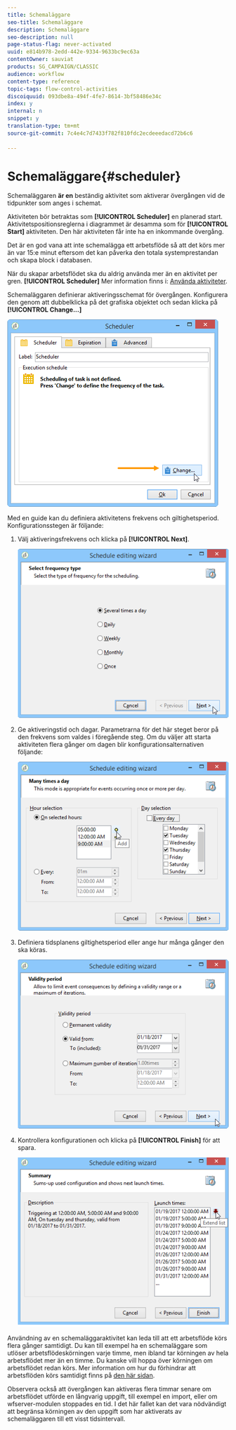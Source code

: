 ```yaml
---
title: Schemaläggare
seo-title: Schemaläggare
description: Schemaläggare
seo-description: null
page-status-flag: never-activated
uuid: e814b978-2edd-442e-9334-9633bc9ec63a
contentOwner: sauviat
products: SG_CAMPAIGN/CLASSIC
audience: workflow
content-type: reference
topic-tags: flow-control-activities
discoiquuid: 093dbe8a-494f-4fe7-8614-3bf58486e34c
index: y
internal: n
snippet: y
translation-type: tm+mt
source-git-commit: 7c4e4c7d7433f782f810fdc2ecdeeedacd72b6c6

---
```



# Schemaläggare{#scheduler}

Schemaläggaren **är en** beständig aktivitet som aktiverar övergången vid de tidpunkter som anges i schemat.

Aktiviteten bör betraktas som **[!UICONTROL Scheduler]** en planerad start. Aktivitetspositionsreglerna i diagrammet är desamma som för **[!UICONTROL Start]** aktiviteten. Den här aktiviteten får inte ha en inkommande övergång.

Det är en god vana att inte schemalägga ett arbetsflöde så att det körs mer än var 15:e minut eftersom det kan påverka den totala systemprestandan och skapa block i databasen.

När du skapar arbetsflödet ska du aldrig använda mer än en aktivitet per gren. **[!UICONTROL Scheduler]** Mer information finns i: [Använda aktiviteter](../../workflow/using/workflow-best-practices.md#using-activities).

Schemaläggaren definierar aktiveringsschemat för övergången. Konfigurera den genom att dubbelklicka på det grafiska objektet och sedan klicka på **[!UICONTROL Change...]**

![](assets/s_user_segmentation_scheduler.png)

Med en guide kan du definiera aktivitetens frekvens och giltighetsperiod. Konfigurationsstegen är följande:

1. Välj aktiveringsfrekvens och klicka på **[!UICONTROL Next]**.

   ![](assets/s_user_segmentation_scheduler2.png)

1. Ge aktiveringstid och dagar. Parametrarna för det här steget beror på den frekvens som valdes i föregående steg. Om du väljer att starta aktiviteten flera gånger om dagen blir konfigurationsalternativen följande:

   ![](assets/s_user_segmentation_scheduler3.png)

1. Definiera tidsplanens giltighetsperiod eller ange hur många gånger den ska köras.

   ![](assets/s_user_segmentation_scheduler4.png)

1. Kontrollera konfigurationen och klicka på **[!UICONTROL Finish]** för att spara.

   ![](assets/s_user_segmentation_scheduler5.png)

Användning av en schemaläggaraktivitet kan leda till att ett arbetsflöde körs flera gånger samtidigt. Du kan till exempel ha en schemaläggare som utlöser arbetsflödeskörningen varje timme, men ibland tar körningen av hela arbetsflödet mer än en timme. Du kanske vill hoppa över körningen om arbetsflödet redan körs. Mer information om hur du förhindrar att arbetsflöden körs samtidigt finns på [den här sidan](../../workflow/using/monitoring-workflow-execution.md#preventing-simultaneous-multiple-execution).

Observera också att övergången kan aktiveras flera timmar senare om arbetsflödet utförde en långvarig uppgift, till exempel en import, eller om wfserver-modulen stoppades en tid. I det här fallet kan det vara nödvändigt att begränsa körningen av den uppgift som har aktiverats av schemaläggaren till ett visst tidsintervall.
